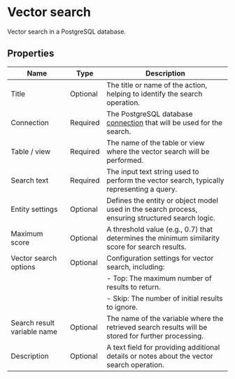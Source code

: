 # Vector search

Vector search in a PostgreSQL database.

## Properties  

| Name                         | Type      | Description                                                                                      |
| ---------------------------- | --------- | ------------------------------------------------------------------------------------------------ |
| Title                     | Optional  | The title or name of the action, helping to identify the search operation.                        |
| Connection                | Required  | The PostgreSQL database [connection](postgresql-connection.md) that will be used for the search. |
| Table / view              | Required  | The name of the table or view where the vector search will be performed.                         |
| Search text               | Required  | The input text string used to perform the vector search, typically representing a query.         |
| Entity settings           | Optional  | Defines the entity or object model used in the search process, ensuring structured search logic. |
| Maximum score             | Optional  | A threshold value (e.g., 0.7) that determines the minimum similarity score for search results.   |
| Vector search options     | Optional  | Configuration settings for vector search, including:                                             |
|                               |           | - Top: The maximum number of results to return.                                             |
|                               |           | - Skip: The number of initial results to ignore.                                            |
| Search result variable name | Optional | The name of the variable where the retrieved search results will be stored for further processing. |
| Description               | Optional  | A text field for providing additional details or notes about the vector search operation.       |
